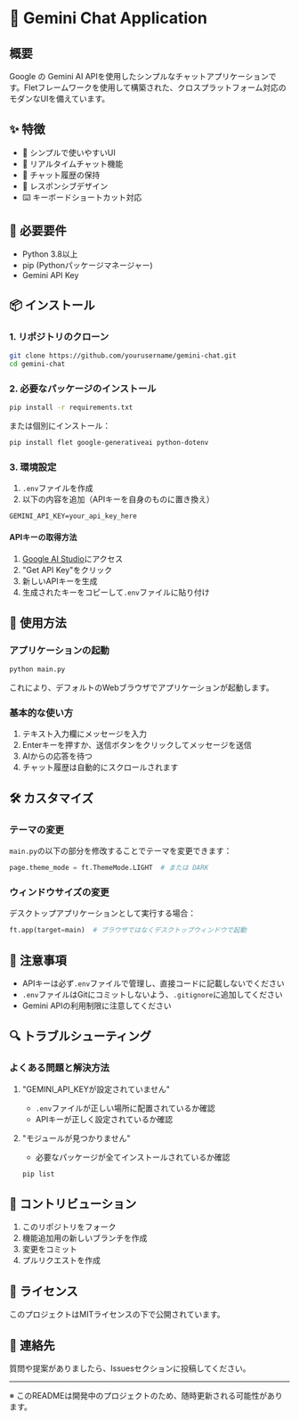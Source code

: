 # 🤖 Gemini Chat Application

## 概要
Google の Gemini AI APIを使用したシンプルなチャットアプリケーションです。Fletフレームワークを使用して構築された、クロスプラットフォーム対応のモダンなUIを備えています。

## ✨ 特徴
- 🎯 シンプルで使いやすいUI
- 💬 リアルタイムチャット機能
- 🔄 チャット履歴の保持
- 🌈 レスポンシブデザイン
- ⌨️ キーボードショートカット対応

## 🔧 必要要件
- Python 3.8以上
- pip (Pythonパッケージマネージャー)
- Gemini API Key

## 📦 インストール

### 1. リポジトリのクローン
```bash
git clone https://github.com/yourusername/gemini-chat.git
cd gemini-chat
```

### 2. 必要なパッケージのインストール
```bash
pip install -r requirements.txt
```

または個別にインストール：
```bash
pip install flet google-generativeai python-dotenv
```

### 3. 環境設定
1. `.env`ファイルを作成
2. 以下の内容を追加（APIキーを自身のものに置き換え）

```plaintext
GEMINI_API_KEY=your_api_key_here
```

#### APIキーの取得方法
1. [Google AI Studio](https://makersuite.google.com/app/apikey)にアクセス
2. "Get API Key"をクリック
3. 新しいAPIキーを生成
4. 生成されたキーをコピーして`.env`ファイルに貼り付け

## 🚀 使用方法

### アプリケーションの起動
```bash
python main.py
```

これにより、デフォルトのWebブラウザでアプリケーションが起動します。

### 基本的な使い方
1. テキスト入力欄にメッセージを入力
2. Enterキーを押すか、送信ボタンをクリックしてメッセージを送信
3. AIからの応答を待つ
4. チャット履歴は自動的にスクロールされます

## 🛠️ カスタマイズ

### テーマの変更
`main.py`の以下の部分を修改することでテーマを変更できます：
```python
page.theme_mode = ft.ThemeMode.LIGHT  # または DARK
```

### ウィンドウサイズの変更
デスクトップアプリケーションとして実行する場合：
```python
ft.app(target=main)  # ブラウザではなくデスクトップウィンドウで起動
```

## 📝 注意事項
- APIキーは必ず`.env`ファイルで管理し、直接コードに記載しないでください
- `.env`ファイルはGitにコミットしないよう、`.gitignore`に追加してください
- Gemini APIの利用制限に注意してください

## 🔍 トラブルシューティング

### よくある問題と解決方法
1. "GEMINI_API_KEYが設定されていません"
   - `.env`ファイルが正しい場所に配置されているか確認
   - APIキーが正しく設定されているか確認

2. "モジュールが見つかりません"
   - 必要なパッケージが全てインストールされているか確認
   ```bash
   pip list
   ```

## 👥 コントリビューション
1. このリポジトリをフォーク
2. 機能追加用の新しいブランチを作成
3. 変更をコミット
4. プルリクエストを作成

## 📜 ライセンス
このプロジェクトはMITライセンスの下で公開されています。

## 📮 連絡先
質問や提案がありましたら、Issuesセクションに投稿してください。

---
※ このREADMEは開発中のプロジェクトのため、随時更新される可能性があります。